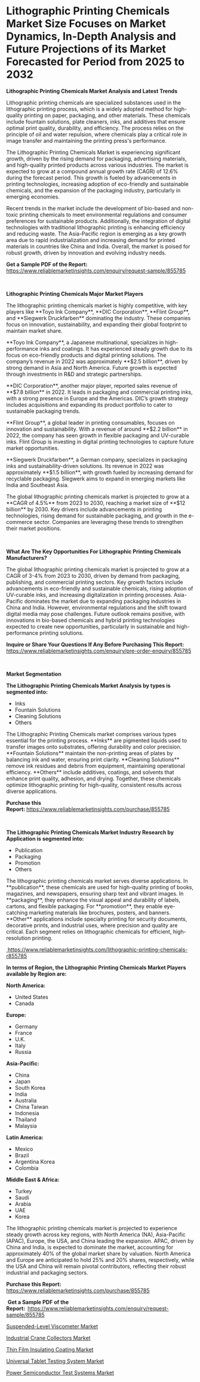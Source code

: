 <p><h1>Lithographic Printing Chemicals Market Size Focuses on Market Dynamics, In-Depth Analysis and Future Projections of its Market Forecasted for Period from 2025 to 2032</h1></p><p><strong>Lithographic Printing Chemicals Market Analysis and Latest Trends</strong></p>
<p><p>Lithographic printing chemicals are specialized substances used in the lithographic printing process, which is a widely adopted method for high-quality printing on paper, packaging, and other materials. These chemicals include fountain solutions, plate cleaners, inks, and additives that ensure optimal print quality, durability, and efficiency. The process relies on the principle of oil and water repulsion, where chemicals play a critical role in image transfer and maintaining the printing press's performance.</p><p>The Lithographic Printing Chemicals Market is experiencing significant growth, driven by the rising demand for packaging, advertising materials, and high-quality printed products across various industries. The market is expected to grow at a compound annual growth rate (CAGR) of 12.6% during the forecast period. This growth is fueled by advancements in printing technologies, increasing adoption of eco-friendly and sustainable chemicals, and the expansion of the packaging industry, particularly in emerging economies.</p><p>Recent trends in the market include the development of bio-based and non-toxic printing chemicals to meet environmental regulations and consumer preferences for sustainable products. Additionally, the integration of digital technologies with traditional lithographic printing is enhancing efficiency and reducing waste. The Asia-Pacific region is emerging as a key growth area due to rapid industrialization and increasing demand for printed materials in countries like China and India. Overall, the market is poised for robust growth, driven by innovation and evolving industry needs.</p></p>
<p><strong>Get a Sample PDF of the Report:&nbsp;</strong> <a href="https://www.reliablemarketinsights.com/enquiry/request-sample/855785?utm_campaign=2013&utm_medium=2&utm_source=Github&utm_content=ia&utm_term=25012025&utm_id=lithographic-printing-chemicals">https://www.reliablemarketinsights.com/enquiry/request-sample/855785</a></p>
<p>&nbsp;</p>
<p><strong>Lithographic Printing Chemicals Major Market Players</strong></p>
<p><p>The lithographic printing chemicals market is highly competitive, with key players like **Toyo Ink Company**, **DIC Corporation**, **Flint Group**, and **Siegwerk Druckfarben** dominating the industry. These companies focus on innovation, sustainability, and expanding their global footprint to maintain market share.</p><p>**Toyo Ink Company**, a Japanese multinational, specializes in high-performance inks and coatings. It has experienced steady growth due to its focus on eco-friendly products and digital printing solutions. The company’s revenue in 2022 was approximately **$2.5 billion**, driven by strong demand in Asia and North America. Future growth is expected through investments in R&D and strategic partnerships.</p><p>**DIC Corporation**, another major player, reported sales revenue of **$7.8 billion** in 2022. It leads in packaging and commercial printing inks, with a strong presence in Europe and the Americas. DIC’s growth strategy includes acquisitions and expanding its product portfolio to cater to sustainable packaging trends.</p><p>**Flint Group**, a global leader in printing consumables, focuses on innovation and sustainability. With a revenue of around **$2.2 billion** in 2022, the company has seen growth in flexible packaging and UV-curable inks. Flint Group is investing in digital printing technologies to capture future market opportunities.</p><p>**Siegwerk Druckfarben**, a German company, specializes in packaging inks and sustainability-driven solutions. Its revenue in 2022 was approximately **$1.5 billion**, with growth fueled by increasing demand for recyclable packaging. Siegwerk aims to expand in emerging markets like India and Southeast Asia.</p><p>The global lithographic printing chemicals market is projected to grow at a **CAGR of 4.5%** from 2023 to 2030, reaching a market size of **$12 billion** by 2030. Key drivers include advancements in printing technologies, rising demand for sustainable packaging, and growth in the e-commerce sector. Companies are leveraging these trends to strengthen their market positions.</p></p>
<p>&nbsp;</p>
<p><strong>What Are The Key Opportunities For Lithographic Printing Chemicals Manufacturers?</strong></p>
<p><p>The global lithographic printing chemicals market is projected to grow at a CAGR of 3-4% from 2023 to 2030, driven by demand from packaging, publishing, and commercial printing sectors. Key growth factors include advancements in eco-friendly and sustainable chemicals, rising adoption of UV-curable inks, and increasing digitalization in printing processes. Asia-Pacific dominates the market due to expanding packaging industries in China and India. However, environmental regulations and the shift toward digital media may pose challenges. Future outlook remains positive, with innovations in bio-based chemicals and hybrid printing technologies expected to create new opportunities, particularly in sustainable and high-performance printing solutions.</p></p>
<p><strong>Inquire or Share Your Questions If Any Before Purchasing This Report:</strong> <a href="https://www.reliablemarketinsights.com/enquiry/pre-order-enquiry/855785?utm_campaign=2013&utm_medium=2&utm_source=Github&utm_content=ia&utm_term=25012025&utm_id=lithographic-printing-chemicals">https://www.reliablemarketinsights.com/enquiry/pre-order-enquiry/855785</a></p>
<p>&nbsp;</p>
<p><strong>Market Segmentation</strong></p>
<p><strong>The Lithographic Printing Chemicals Market Analysis by types is segmented into:</strong></p>
<p><ul><li>Inks</li><li>Fountain Solutions</li><li>Cleaning Solutions</li><li>Others</li></ul></p>
<p><p>The Lithographic Printing Chemicals market comprises various types essential for the printing process. **Inks** are pigmented liquids used to transfer images onto substrates, offering durability and color precision. **Fountain Solutions** maintain the non-printing areas of plates by balancing ink and water, ensuring print clarity. **Cleaning Solutions** remove ink residues and debris from equipment, maintaining operational efficiency. **Others** include additives, coatings, and solvents that enhance print quality, adhesion, and drying. Together, these chemicals optimize lithographic printing for high-quality, consistent results across diverse applications.</p></p>
<p><strong>Purchase this Report:&nbsp;</strong><a href="https://www.reliablemarketinsights.com/purchase/855785?utm_campaign=2013&utm_medium=2&utm_source=Github&utm_content=ia&utm_term=25012025&utm_id=lithographic-printing-chemicals">https://www.reliablemarketinsights.com/purchase/855785</a></p>
<p>&nbsp;</p>
<p><strong>The Lithographic Printing Chemicals Market Industry Research by Application is segmented into:</strong></p>
<p><ul><li>Publication</li><li>Packaging</li><li>Promotion</li><li>Others</li></ul></p>
<p><p>The lithographic printing chemicals market serves diverse applications. In **publication**, these chemicals are used for high-quality printing of books, magazines, and newspapers, ensuring sharp text and vibrant images. In **packaging**, they enhance the visual appeal and durability of labels, cartons, and flexible packaging. For **promotion**, they enable eye-catching marketing materials like brochures, posters, and banners. **Other** applications include specialty printing for security documents, decorative prints, and industrial uses, where precision and quality are critical. Each segment relies on lithographic chemicals for efficient, high-resolution printing.</p></p>
<p><a href="https://www.reliablemarketinsights.com/lithographic-printing-chemicals-r855785?utm_campaign=2013&utm_medium=2&utm_source=Github&utm_content=ia&utm_term=25012025&utm_id=lithographic-printing-chemicals">&nbsp;https://www.reliablemarketinsights.com/lithographic-printing-chemicals-r855785</a></p>
<p><strong>In terms of Region, the Lithographic Printing Chemicals Market Players available by Region are:</strong></p>
<p>
    <p> <strong> North America: </strong>
        <ul>
            <li>United States</li>
            <li>Canada</li>
        </ul>
        </p> 
    <p> <strong> Europe: </strong>
        <ul>
            <li>Germany</li>
            <li>France</li>
            <li>U.K.</li>
            <li>Italy</li>
            <li>Russia</li>
        </ul>
        </p> 
    <p> <strong> Asia-Pacific: </strong>
        <ul>
            <li>China</li>
            <li>Japan</li>
            <li>South Korea</li>
            <li>India</li>
            <li>Australia</li>
            <li>China Taiwan</li>
            <li>Indonesia</li>
            <li>Thailand</li>
            <li>Malaysia</li>
        </ul>
        </p> 
    <p> <strong> Latin America: </strong>
        <ul>
            <li>Mexico</li>
            <li>Brazil</li>
            <li>Argentina Korea</li>
            <li>Colombia</li>
        </ul>
        </p> 
    <p> <strong> Middle East & Africa: </strong>
        <ul>
            <li>Turkey</li>
            <li>Saudi</li>
            <li>Arabia</li>
            <li>UAE</li>
            <li>Korea</li>
        </ul>
    </p>
    </p>
<p><p>The lithographic printing chemicals market is projected to experience steady growth across key regions, with North America (NA), Asia-Pacific (APAC), Europe, the USA, and China leading the expansion. APAC, driven by China and India, is expected to dominate the market, accounting for approximately 40% of the global market share by valuation. North America and Europe are anticipated to hold 25% and 20% shares, respectively, while the USA and China will remain pivotal contributors, reflecting their robust industrial and packaging sectors.</p></p>
<p><strong>Purchase this Report: </strong><a href="https://www.reliablemarketinsights.com/purchase/855785?utm_campaign=2013&utm_medium=2&utm_source=Github&utm_content=ia&utm_term=25012025&utm_id=lithographic-printing-chemicals">https://www.reliablemarketinsights.com/purchase/855785</a></p>
<p>&nbsp;<strong>Get a Sample PDF of the Report:&nbsp;&nbsp;</strong><a href="https://www.reliablemarketinsights.com/enquiry/request-sample/855785?utm_campaign=2013&utm_medium=2&utm_source=Github&utm_content=ia&utm_term=25012025&utm_id=lithographic-printing-chemicals">https://www.reliablemarketinsights.com/enquiry/request-sample/855785</a></p>
<p><strong></strong></p>
<p><p><a href="https://www.linkedin.com/pulse/suspended-level-viscometer-market-scope-business-update-sjdfc?utm_campaign=2013&utm_medium=2&utm_source=Github&utm_content=ia&utm_term=25012025&utm_id=lithographic-printing-chemicals">Suspended-Level Viscometer Market</a></p><p><a href="https://www.linkedin.com/pulse/whats-driving-industrial-crane-collectors-market-boom-key-ptave?utm_campaign=2013&utm_medium=2&utm_source=Github&utm_content=ia&utm_term=25012025&utm_id=lithographic-printing-chemicals">Industrial Crane Collectors Market</a></p><p><a href="https://www.linkedin.com/pulse/global-thin-film-insulating-coating-market-overview-2025-2032-fxzyf?utm_campaign=2013&utm_medium=2&utm_source=Github&utm_content=ia&utm_term=25012025&utm_id=lithographic-printing-chemicals">Thin Film Insulating Coating Market</a></p><p><a href="https://www.linkedin.com/pulse/detailed-universal-tablet-testing-system-market-study-clexf?utm_campaign=2013&utm_medium=2&utm_source=Github&utm_content=ia&utm_term=25012025&utm_id=lithographic-printing-chemicals">Universal Tablet Testing System Market</a></p><p><a href="https://www.linkedin.com/pulse/competitive-landscape-power-semiconductor-test-systems-u4qnc?utm_campaign=2013&utm_medium=2&utm_source=Github&utm_content=ia&utm_term=25012025&utm_id=lithographic-printing-chemicals">Power Semiconductor Test Systems Market</a></p></p>